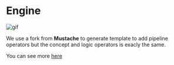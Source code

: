 # Engine

![gif](https://cloud.githubusercontent.com/assets/288977/8779228/a3cf700e-2f02-11e5-869a-300312fb7a00.gif)

We use a fork from **Mustache** to generate template to add pipeline operators but the concept and logic operators is exacly the same.

You can see more [here](https://github.com/janl/mustache.js/)
